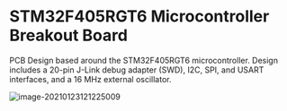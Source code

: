 # STM32F405RGT6 Microcontroller Breakout Board
PCB Design based around the STM32F405RGT6 microcontroller. Design includes a 20-pin J-Link debug adapter (SWD), I2C, SPI, and USART interfaces, and a 16 MHz external oscillator.

![image-20210123121225009](C:\Users\nzamora\AppData\Roaming\Typora\typora-user-images\image-20210123121225009.png)